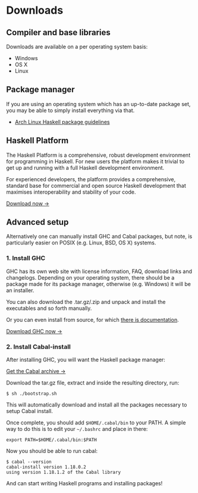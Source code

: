 # Downloads

## Compiler and base libraries

Downloads are available on a per operating system basis:

* Windows
* OS X
* Linux

## Package manager

If you are using an operating system which has an up-to-date package
set, you may be able to simply install everything via that.

* [Arch Linux Haskell package guidelines](https://wiki.archlinux.org/index.php/Haskell_Package_Guidelines)

## Haskell Platform

The Haskell Platform is a comprehensive, robust development
environment for programming in Haskell. For new users the platform
makes it trivial to get up and running with a full Haskell development
environment.

For experienced developers, the platform provides a comprehensive,
standard base for commercial and open source Haskell development that
maximises interoperability and stability of your code.

[Download now →](http://www.haskell.org/platform/)

## Advanced setup

Alternatively one can manually install GHC and Cabal packages, but
note, is particularly easier on POSIX (e.g. Linux, BSD, OS X) systems.

### 1. Install GHC

GHC has its own web site with license information, FAQ, download links
and changelogs. Depending on your operating system, there should be a
package made for its package manager, otherwise (e.g. Windows) it will
be an installer.

You can also download the .tar.gz/.zip and unpack and install the
executables and so forth manually.

Or you can even install from source, for which
[there is documentation](https://ghc.haskell.org/trac/ghc/wiki/Building).

[Download GHC now →](https://www.haskell.org/ghc/download)

### 2. Install Cabal-install

After installing GHC, you will want the Haskell package manager:

[Get the Cabal archive →](http://hackage.haskell.org/package/cabal-install)

Download the tar.gz file, extract and inside the resulting directory,
run:

    $ sh ./bootstrap.sh

This will automatically download and install all the packages
necessary to setup Cabal install.

Once complete, you should add `$HOME/.cabal/bin` to your PATH. A
simple way to do this is to edit your `~/.bashrc` and place in there:

    export PATH=$HOME/.cabal/bin:$PATH

Now you should be able to run cabal:

    $ cabal --version
    cabal-install version 1.18.0.2
    using version 1.18.1.2 of the Cabal library

And can start writing Haskell programs and installing packages!
